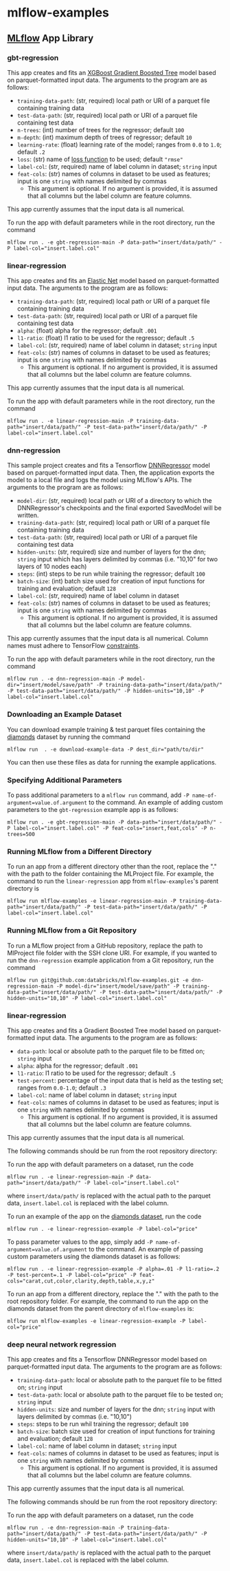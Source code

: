 # mlflow-examples
## [MLflow](http://mlflow.org) App Library
### gbt-regression
This app creates and fits an [XGBoost Gradient Boosted Tree](https://xgboost.readthedocs.io/en/latest/python/python_api.html#module-xgboost.sklearn) model based on parquet-formatted input data. The arguments to the program are as follows:
* `training-data-path`: (str, required) local path or URI of a parquet file containing training data
* `test-data-path`: (str, required) local path or URI of a parquet file containing test data
* `n-trees`: (int) number of trees for the regressor; default `100`
* `m-depth`: (int) maximum depth of trees of regressor; default `10`
* `learning-rate`: (float) learning rate of the model; ranges from `0.0` to `1.0`; default `.2`
* `loss`: (str) name of [loss function](https://github.com/dmlc/xgboost/blob/master/doc/parameter.md) to be used; default `"rmse"`
* `label-col`: (str, required) name of label column in dataset; `string` input
* `feat-cols`: (str) names of columns in dataset to be used as features; input is one `string` with names delimited by commas
	* This argument is optional. If no argument is provided, it is assumed that all columns but the label column are feature columns.

This app currently assumes that the input data is all numerical.

To run the app with default parameters while in the root directory, run the command 
```
mlflow run . -e gbt-regression-main -P data-path="insert/data/path/" -P label-col="insert.label.col" 
```

### linear-regression

This app creates and fits an [Elastic Net](http://scikit-learn.org/stable/modules/generated/sklearn.linear_model.ElasticNet.html) model based on parquet-formatted input data. The arguments to the program are as follows:
* `training-data-path`: (str, required) local path or URI of a parquet file containing training data
* `test-data-path`: (str, required) local path or URI of a parquet file containing test data
* `alpha`: (float) alpha for the regressor; default `.001`
* `l1-ratio`: (float) l1 ratio to be used for the regressor; default `.5`
* `label-col`: (str, required) name of label column in dataset; `string` input
* `feat-cols`: (str) names of columns in dataset to be used as features; input is one `string` with names delimited by commas
    * This argument is optional. If no argument is provided, it is assumed that all columns but the label column are feature columns.

This app currently assumes that the input data is all numerical.

To run the app with default parameters while in the root directory, run the command 
```
mlflow run . -e linear-regression-main -P training-data-path="insert/data/path/" -P test-data-path="insert/data/path/" -P label-col="insert.label.col"
```

### dnn-regression

This sample project creates and fits a Tensorflow [DNNRegressor](https://www.tensorflow.org/api_docs/python/tf/estimator/DNNRegressor) model based on parquet-formatted input data. Then, the application exports the model to a local file and logs the model using MLflow's APIs. The arguments to the program are as follows:
* `model-dir`: (str, required) local path or URI of a directory to which the DNNRegressor's checkpoints and the final exported SavedModel will be written.
* `training-data-path`: (str, required) local path or URI of a parquet file containing training data
* `test-data-path`: (str, required) local path or URI of a parquet file containing test data
* `hidden-units`: (str, required) size and number of layers for the dnn; `string` input which has layers delimited by commas (i.e. "10,10" for two layers of 10 nodes each)
* `steps`: (int) steps to be run while training the regressor; default `100`
* `batch-size`: (int) batch size used for creation of input functions for training and evaluation; default `128`
* `label-col`: (str, required) name of label column in dataset
* `feat-cols`: (str) names of columns in dataset to be used as features; input is one `string` with names delimited by commas
    * This argument is optional. If no argument is provided, it is assumed that all columns but the label column are feature columns.

This app currently assumes that the input data is all numerical. Column names must adhere to TensorFlow [constraints](https://www.tensorflow.org/api_docs/python/tf/Operation#__init__).

To run the app with default parameters while in the root directory, run the command 
```
mlflow run . -e dnn-regression-main -P model-dir="insert/model/save/path" -P training-data-path="insert/data/path/" -P test-data-path="insert/data/path/" -P hidden-units="10,10" -P label-col="insert.label.col"
```

### Downloading an Example Dataset

You can download example training & test parquet files containing the [diamonds](https://raw.githubusercontent.com/tidyverse/ggplot2/4c678917/data-raw/diamonds.csv) dataset by running the command 
```
mlflow run  . -e download-example-data -P dest_dir="path/to/dir"
```
You can then use these files as data for running the example applications.

### Specifying Additional Parameters

To pass additional parameters to a `mlflow run` command, add `-P name-of-argument=value.of.argument` to the command. An example of adding custom parameters to the `gbt-regression` example app is as follows: 
```
mlflow run . -e gbt-regression-main -P data-path="insert/data/path/" -P label-col="insert.label.col" -P feat-cols="insert,feat,cols" -P n-trees=500
```

### Running MLflow from a Different Directory

To run an app from a different directory other than the root, replace the "." with the path to the folder containing the MLProject file. For example, the command to run the `linear-regression` app from `mlflow-examples`'s parent directory is
```
mlflow run mlflow-examples -e linear-regression-main -P training-data-path="insert/data/path/" -P test-data-path="insert/data/path/" -P label-col="insert.label.col" 
```

### Running MLflow from a Git Repository

To run a MLflow project from a GitHub repository, replace the path to MlProject file folder with the SSH clone URI. For example, if you wanted to run the `dnn-regression` example application from a Git repository, run the command
```
mlflow run git@github.com:databricks/mlflow-examples.git -e dnn-regression-main -P model-dir="insert/model/save/path" -P training-data-path="insert/data/path/" -P test-data-path="insert/data/path/" -P hidden-units="10,10" -P label-col="insert.label.col"
```

### linear-regression

This app creates and fits a Gradient Boosted Tree model based on parquet-formatted input data. The arguments to the program are as follows:
* `data-path`: local or absolute path to the parquet file to be fitted on; `string` input
* `alpha`: alpha for the regressor; default `.001`
* `l1-ratio`: l1 ratio to be used for the regressor; default `.5`
* `test-percent`: percentage of the input data that is held as the testing set; ranges from `0.0-1.0`; default `.3`
* `label-col`: name of label column in dataset; `string` input
* `feat-cols`: names of columns in dataset to be used as features; input is one `string` with names delimited by commas
    * This argument is optional. If no argument is provided, it is assumed that all columns but the label column are feature columns.

This app currently assumes that the input data is all numerical.

The following commands should be run from the root repository directory:

To run the app with default parameters on a dataset, run the code 
```
mlflow run . -e linear-regression-main -P data-path="insert/data/path/" -P label-col="insert.label.col"
```
where `insert/data/path/` is replaced with the actual path to the parquet data, `insert.label.col` is replaced with the label column.

To run an example of the app on the [diamonds dataset](https://raw.githubusercontent.com/tidyverse/ggplot2/4c678917/data-raw/diamonds.csv), run the code 
```
mlflow run . -e linear-regression-example -P label-col="price"
```

To pass parameter values to the app, simply add `-P name-of-argument=value.of.argument` to the command. An example of passing custom parameters using the diamonds dataset is as follows: 
```
mlflow run . -e linear-regression-example -P alpha=.01 -P l1-ratio=.2 -P test-percent=.1 -P label-col="price" -P feat-cols="carat,cut,color,clarity,depth,table,x,y,z"
```

To run an app from a different directory, replace the "." with the path to the root repository folder. For example, the command to run the app on the diamonds dataset from the parent directory of `mlflow-examples` is:
```
mlflow run mlflow-examples -e linear-regression-example -P label-col="price" 
```

### deep neural network regression

This app creates and fits a Tensorflow DNNRegressor model based on parquet-formatted input data. The arguments to the program are as follows:
* `training-data-path`: local or absolute path to the parquet file to be fitted on; `string` input
* `test-data-path`: local or absolute path to the parquet file to be tested on; `string` input
* `hidden-units`: size and number of layers for the dnn; `string` input with layers delimited by commas (i.e. "10,10")
* `steps`: steps to be run whil training the regressor; default `100`
* `batch-size`: batch size used for creation of input functions for training and evaluation; default `128`
* `label-col`: name of label column in dataset; `string` input
* `feat-cols`: names of columns in dataset to be used as features; input is one `string` with names delimited by commas
    * This argument is optional. If no argument is provided, it is assumed that all columns but the label column are feature columns.

This app currently assumes that the input data is all numerical.

The following commands should be run from the root repository directory:

To run the app with default parameters on a dataset, run the code 
```
mlflow run . -e dnn-regression-main -P training-data-path="insert/data/path/" -P test-data-path="insert/data/path/" -P hidden-units="10,10" -P label-col="insert.label.col"
```
where `insert/data/path/` is replaced with the actual path to the parquet data, `insert.label.col` is replaced with the label column.
